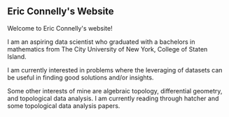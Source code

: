 ## Eric Connelly's Website

Welcome to Eric Connelly's website! 

I am an aspiring data scientist who graduated with a bachelors in mathematics from The City University of New York, College of Staten Island.

I am currently interested in problems where the leveraging of datasets can be useful in finding good solutions and/or insights.

Some other interests of mine are algebraic topology, differential geometry, and  topological data analysis. I am currently reading through hatcher and some topological data analysis papers.
